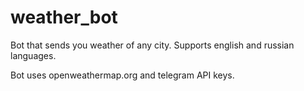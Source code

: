 # weather_bot
Bot that sends you weather of any city.
Supports english and russian languages. 

Bot uses openweathermap.org and telegram API keys.
